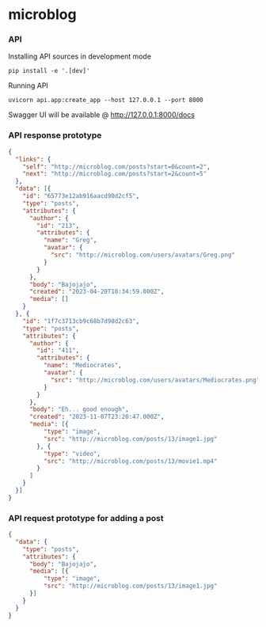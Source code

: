 # microblog

### API
Installing API sources in development mode
```commandline
pip install -e '.[dev]'
```
Running API
```commandline
uvicorn api.app:create_app --host 127.0.0.1 --port 8000
```
Swagger UI will be available @ http://127.0.0.1:8000/docs
### API response prototype
```json
{
  "links": {
    "self": "http://microblog.com/posts?start=0&count=2",
    "next": "http://microblog.com/posts?start=2&count=5"
  },
  "data": [{
    "id": "65773e12ab916aacd90d2cf5",
    "type": "posts",
    "attributes": {
      "author": {
        "id": "213",
        "attributes": {
          "name": "Greg",
          "avatar": {
            "src": "http://microblog.com/users/avatars/Greg.png"
          }
        }
      },
      "body": "Bajojajo",
      "created": "2023-04-20T18:34:59.000Z",
      "media": []
    }
  }, {
    "id": "1f7c3713cb9c68b7d98d2c63",
    "type": "posts",
    "attributes": {
      "author": {
        "id": "411",
        "attributes": {
          "name": "Mediocrates",
          "avatar": {
            "src": "http://microblog.com/users/avatars/Mediocrates.png"
          }
        }
      },
      "body": "Eh... good enough",
      "created": "2023-11-07T23:20:47.000Z",
      "media": [{
          "type": "image",
          "src": "http://microblog.com/posts/13/image1.jpg"
        }, {
          "type": "video",
          "src": "http://microblog.com/posts/13/movie1.mp4"
        }
      ]
    }
  }]
}
```

### API request prototype for adding a post
```json
{
  "data": {
    "type": "posts",
    "attributes": {
      "body": "Bajojajo",
      "media": [{
          "type": "image",
          "src": "http://microblog.com/posts/13/image1.jpg"
      }]
    }
  }
}
```
